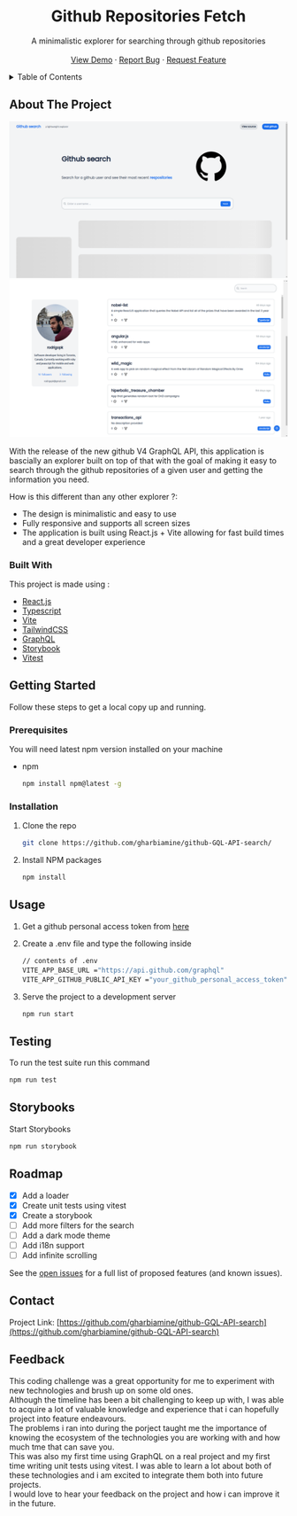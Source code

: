 <div align="center">
  <h1 align="center">Github Repositories Fetch</h1>

  <p align="center">
    A minimalistic explorer for searching through github repositories
    <br />
    <br />
    <a href="https://roaring-yeot-1d9069.netlify.app/">View Demo</a>
    ·
    <a href="https://github.com/gharbiamine/github-GQL-API-search/issues">Report Bug</a>
    ·
    <a href="https://github.com/gharbiamine/github-GQL-API-search/issues">Request Feature</a>
  </p>
</div>

<!-- TABLE OF CONTENTS -->
<details>
  <summary>Table of Contents</summary>
  <ol>
    <li>
      <a href="#introduction">Introduction</a>
      <ul>
        <li><a href="#technologies">Technologies</a></li>
      </ul>
    </li>
    <li>
      <a href="#getting-started">Getting Started</a>
      <ul>
        <li><a href="#prerequisites">Prerequisites</a></li>
        <li><a href="#installation">Installation</a></li>
      </ul>
    </li>
    <li><a href="#usage">Usage</a></li>
    <li><a href="#roadmap">Roadmap</a></li>
  </ol>
</details>

<!-- ABOUT THE PROJECT -->

## About The Project

![explorer](./explorer.png)
![search](./search.png)

With the release of the new github V4 GraphQL API, this application is bascially an explorer built on top of that with the goal of making it easy to search through the github repositories of a given user and getting the information you need.

How is this different than any other explorer ?:

- The design is minimalistic and easy to use
- Fully responsive and supports all screen sizes
- The application is built using React.js + Vite allowing for fast build times and a great developer experience

### Built With

This project is made using :

- [React.js](https://reactjs.org/)
- [Typescript](https://www.typescriptlang.org/)
- [Vite](https://vitejs.dev/)
- [TailwindCSS](https://tailwindcss.com/)
- [GraphQL](https://graphql.org/)
- [Storybook](https://storybook.js.org/)
- [Vitest](https://vitest.dev/)

<!-- GETTING STARTED -->

## Getting Started

Follow these steps to get a local copy up and running.

### Prerequisites

You will need latest npm version installed on your machine

- npm
  ```sh
  npm install npm@latest -g
  ```

### Installation

1. Clone the repo
   ```sh
   git clone https://github.com/gharbiamine/github-GQL-API-search/
   ```
2. Install NPM packages
   ```sh
   npm install
   ```

<!-- USAGE EXAMPLES -->

## Usage

1. Get a github personal access token from [here](https://docs.github.com/en/github/authenticating-to-github/keeping-your-account-and-data-secure/creating-a-personal-access-token)

2. Create a .env file and type the following inside

   ```sh
   // contents of .env
   VITE_APP_BASE_URL ="https://api.github.com/graphql"
   VITE_APP_GITHUB_PUBLIC_API_KEY ="your_github_personal_access_token"
   ```

3. Serve the project to a development server
   ```sh
   npm run start
   ```

<!-- Testing -->

## Testing

To run the test suite run this command

```sh
npm run test
```

<!-- Storybooks -->

## Storybooks

Start Storybooks

```sh
npm run storybook
```

<!-- ROADMAP -->

## Roadmap

- [x] Add a loader
- [x] Create unit tests using vitest
- [x] Create a storybook
- [ ] Add more filters for the search
- [ ] Add a dark mode theme
- [ ] Add i18n support
- [ ] Add infinite scrolling

See the [open issues](https://github.com/gharbiamine/github-GQL-API-search/issues) for a full list of proposed features (and known issues).

## Contact

Project Link: [https://github.com/gharbiamine/github-GQL-API-search](https://github.com/gharbiamine/github-GQL-API-search)

## Feedback

This coding challenge was a great opportunity for me to experiment with new technologies and brush up on some old ones.
<br>
Although the timeline has been a bit challenging to keep up with, I was able to acquire a lot of valuable knowledge and experience that i can hopefully project into feature endeavours.
<br>
The problems i ran into during the porject taught me the importance of knowing the ecosystem of the technologies you are working with and how much tme that can save you.
<br>
This was also my first time using GraphQL on a real project and my first time writing unit tests using vitest. I was able to learn a lot about both of these technologies and i am excited to integrate them both into future projects.
<br>
I would love to hear your feedback on the project and how i can improve it in the future.
